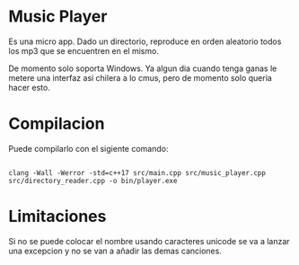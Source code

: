Music Player
============

Es una micro app. Dado un directorio, reproduce en orden aleatorio todos los
mp3 que se encuentren en el mismo.

De momento solo soporta Windows. Ya algun dia cuando tenga ganas le metere una
interfaz asi chilera a lo cmus, pero de momento solo queria hacer esto.

Compilacion
===========

Puede compilarlo con el sigiente comando:
~~~

clang -Wall -Werror -std=c++17 src/main.cpp src/music_player.cpp src/directory_reader.cpp -o bin/player.exe
~~~

Limitaciones
============

Si no se puede colocar el nombre usando caracteres unicode se va a lanzar una
excepcion y no se van a añadir las demas canciones.
